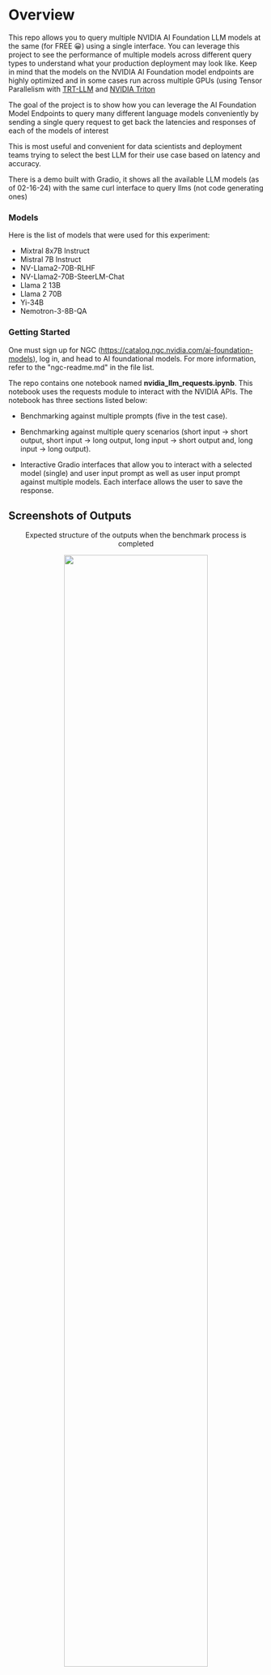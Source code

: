 # Overview
This repo allows you to query multiple NVIDIA AI Foundation LLM models at the same (for FREE 😀) using a single interface. You can leverage this project to see the performance of multiple models across different query types to understand what your production deployment may look like. Keep in mind that the models on the NVIDIA AI Foundation model endpoints are highly optimized and in some cases run across multiple GPUs (using Tensor Parallelism with [TRT-LLM](https://github.com/NVIDIA/TensorRT-LLM) and [NVIDIA Triton](https://github.com/triton-inference-server/server)  

The goal of the project is to show how you can leverage the AI Foundation Model Endpoints to query many different language models conveniently by sending a single query request to get back the latencies and responses of each of the models of interest

This is most useful and convenient for data scientists and deployment teams trying to select the best LLM for their use case based on latency and accuracy. 

There is a demo built with Gradio, it shows all the available LLM models (as of 02-16-24) with the same curl interface to query llms (not code generating ones) 

### Models
Here is the list of models that were used for this experiment:
   - Mixtral 8x7B Instruct
   - Mistral 7B Instruct
   - NV-Llama2-70B-RLHF
   - NV-Llama2-70B-SteerLM-Chat
   - Llama 2 13B
   - Llama 2 70B
   - Yi-34B
   - Nemotron-3-8B-QA

### Getting Started

One must sign up for NGC (https://catalog.ngc.nvidia.com/ai-foundation-models), log in, and head to AI foundational models.
For more information, refer to the "ngc-readme.md" in the file list.

The repo contains one notebook named **nvidia_llm_requests.ipynb**. This notebook uses the requests module to interact with the NVIDIA APIs. The notebook has three sections listed below:

   * Benchmarking against multiple prompts (five in the test case).

   * Benchmarking against multiple query scenarios (short input -> short output, short input -> long output, long input -> short output and, long input -> long output).

   * Interactive Gradio interfaces that allow you to interact with a selected model (single) and user input prompt as well as user input prompt against multiple models. Each interface allows the user to save the response. 

## Screenshots of Outputs
<p align="center">Expected structure of the outputs when the benchmark process is completed</p>
<p align="center" width="100%">
   <img width="75%" src="https://github.com/jmoyou2011/nvidia-llm-compare/blob/main/screenshots/llm-results.png">
</p>

<p align="center" width="100%">
   <img width="75%" src="https://github.com/jmoyou2011/nvidia-llm-compare/blob/main/screenshots/benchmark-llms.png">
</p>

<p align="center">Gradio Interface where a user can select a model and enter a prompt to return a generated message.</p>
<p align="center" width="100%">
   <img width="75%" src="https://github.com/jmoyou2011/nvidia-llm-compare/blob/main/screenshots/single-model-call.png">
</p>

<p align="center">Gradio Interface where a user can enter a prompt to return the models' response time in ascending order.</p>
<p align="center" width="100%">
   <img width="75%" src="https://github.com/jmoyou2011/nvidia-llm-compare/blob/main/screenshots/nvidia-multi-model-llm.png">
</p>

<p align="center">Scatter plot showing response time in seconds vs number of input tokens across all the models tested.</p>
<p align="center" width="100%">
   <img width="75%" src="https://github.com/jmoyou2011/nvidia-llm-compare/blob/main/screenshots/response_time-vs-in_tokens-all.png">
</p>

<p align="center">Scatter plot showing response time in seconds vs number of output tokens across all the models tested.</p>
<p align="center" width="100%">
   <img width="75%" src="https://github.com/jmoyou2011/nvidia-llm-compare/blob/main/screenshots/response_time-vs-out_tokens-all.png">
</p>

<p align="center">Scatter subplot showing response time in seconds vs number of input tokens for each scenario.</p>
<p align="center" width="100%">
   <img width="75%" src="https://github.com/jmoyou2011/nvidia-llm-compare/blob/main/screenshots/response_time-vs-in_tokens-subplots.png">
</p>

<p align="center">Scatter subplot showing response time in seconds vs number of output tokens for each scenario.</p>
<p align="center" width="100%">
   <img width="75%" src="https://github.com/jmoyou2011/nvidia-llm-compare/blob/main/screenshots/response_time-vs-out_tokens-subplots.png">
</p>


### Additional Work

1. Extend this work performance to other types of models on the NVIDIA AI Foundation Models catalog. This was a strict text-to-text model comparison where the model payloads were of the same/similar structure.

2. Leverage libraries such as async to send off requests simultaneously. Not sure if multiple concurrent requests from the same key will be denied. TBD.

3. Extend the functionality to evaluate the metrics of each LLM for accuracy to different topics. Each request gives back a text response. Evaluating the speed of an LLM is easy, but accuracy is not and it is very dependent on the use case. Possibly leverage [AlpacaEval](https://github.com/tatsu-lab/alpaca_eval)


### Data Modification

If a user wants to modify the datasets used in the notebook, refer to [schema guide](https://github.com/jmoyou2011/nvidia-llm-compare/blob/main/data-file.md) for more information on the structure of the datasets used. 

